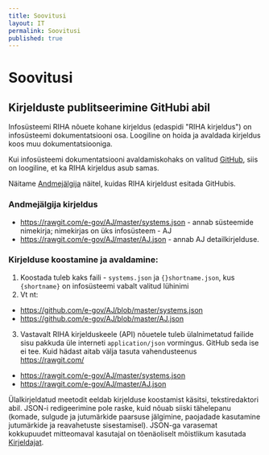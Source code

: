 ```yaml
---
title: Soovitusi
layout: IT
permalink: Soovitusi
published: true
---
```


# Soovitusi

## Kirjelduste publitseerimine GitHubi abil

Infosüsteemi RIHA nõuete kohane kirjeldus (edaspidi "RIHA kirjeldus") on infosüsteemi dokumentatsiooni osa. Loogiline on hoida ja avaldada kirjeldus koos muu dokumentatsiooniga.

Kui infosüsteemi dokumentatsiooni avaldamiskohaks on valitud [GitHub](https://github.com/), siis on loogiline, et ka RIHA kirjeldus asub samas.

Näitame [Andmejälgija](https://github.com/e-gov/AJ) näitel, kuidas RIHA kirjeldust esitada GitHubis.

### Andmejälgija kirjeldus

- https://rawgit.com/e-gov/AJ/master/systems.json - annab süsteemide nimekirja; nimekirjas on üks infosüsteem - AJ
- https://rawgit.com/e-gov/AJ/master/AJ.json - annab AJ detailkirjelduse.

### Kirjelduse koostamine ja avaldamine:

1. Koostada tuleb kaks faili - `systems.json` ja `{}shortname.json`, kus `{shortname}` on infosüsteemi vabalt valitud lühinimi
2. Vt nt:
  - https://github.com/e-gov/AJ/blob/master/systems.json
  - https://github.com/e-gov/AJ/blob/master/AJ.json
3. Vastavalt RIHA kirjelduskeele (API) nõuetele tuleb ülalnimetatud failide sisu pakkuda üle interneti `application/json` vormingus. GitHub seda ise ei tee. Kuid hädast aitab välja tasuta vahendusteenus https://rawgit.com/
  - https://rawgit.com/e-gov/AJ/master/systems.json
  - https://rawgit.com/e-gov/AJ/master/AJ.json

Ülalkirjeldatud meetodit eeldab kirjelduse koostamist käsitsi, tekstiredaktori abil. JSON-i redigeerimine pole raske, kuid nõuab siiski tähelepanu (komade, sulgude ja jutumärkide paarsuse jälgimine, paojadade kasutamine jutumärkide ja reavahetuste sisestamisel). JSON-ga varasemat kokkupuudet mitteomaval kasutajal on tõenäoliselt mõistlikum kasutada [Kirjeldajat](/Kirjeldaja).
